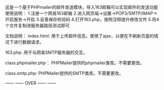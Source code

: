 这是一个基于PHPmailer的邮件发送模块，导入163邮箱可以实现邮件的发送功能
使用说明：
1.注册一个网易163邮箱
2.进入网页端->设置->POP3/SMTP/IMAP->开启服务->开启
3.妥善保存校验码
4.打开163.php，按照注释提升修改文件
5.将4个文件复制进服务器路径测试即可


文档说明：
  index.html:
  用于上传邮件信息。使用了ajax，以便在不刷新页面的情况下进行数据请求。
  
  163.php:
  用于与网易SMTP服务器的交互。
  
  class.phpmailer.php：
  PHPMailer提供的phpmailer类库。不需要更改。
  
  class.smtp.php:
  PHPMailer提供的SMTP类库。不需要更改。
  

—— —— OVER —— ——
